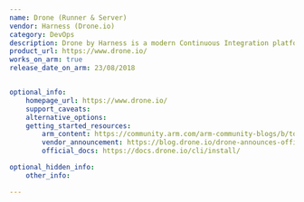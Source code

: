 ```yaml
---
name: Drone (Runner & Server)
vendor: Harness (Drone.io)
category: DevOps
description: Drone by Harness is a modern Continuous Integration platform that empowers busy teams to automate their build, test and release workflows using a powerful, cloud native pipeline engine.
product_url: https://www.drone.io/
works_on_arm: true
release_date_on_arm: 23/08/2018


optional_info:
    homepage_url: https://www.drone.io/
    support_caveats:
    alternative_options:
    getting_started_resources:
        arm_content: https://community.arm.com/arm-community-blogs/b/tools-software-ides-blog/posts/drone-io-ci-cd-tool-for-developers
        vendor_announcement: https://blog.drone.io/drone-announces-official-support-for-arm/
        official_docs: https://docs.drone.io/cli/install/

optional_hidden_info:
    other_info: 

---
```

